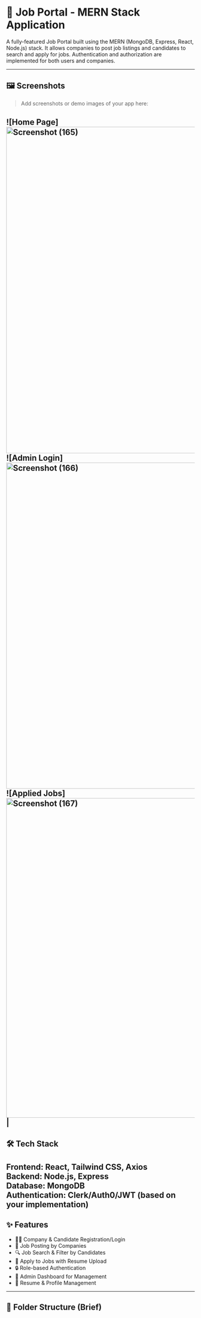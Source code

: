 # 🚀 Job Portal - MERN Stack Application

A fully-featured Job Portal built using the MERN (MongoDB, Express, React, Node.js) stack. It allows companies to post job listings and candidates to search and apply for jobs. Authentication and authorization are implemented for both users and companies.

---

## 🖼️ Screenshots

> Add screenshots or demo images of your app here:


 ![Home Page]<img width="1920" height="871" alt="Screenshot (165)" src="https://github.com/user-attachments/assets/fd42acd1-067a-47fa-bffb-e47b23d07c8c" />
 ![Admin Login]<img width="1919" height="870" alt="Screenshot (166)" src="https://github.com/user-attachments/assets/f81c3487-8a68-43d7-a3a6-63885a8a09b8" />
 ![Applied Jobs]<img width="1920" height="853" alt="Screenshot (167)" src="https://github.com/user-attachments/assets/0f12939d-bb1e-4f22-b8f0-791245502ee9" />
 |
---

## 🛠️ Tech Stack

**Frontend:** React, Tailwind CSS, Axios  
**Backend:** Node.js, Express  
**Database:** MongoDB  
**Authentication:** Clerk/Auth0/JWT (based on your implementation)  
---

## ✨ Features

- 👨‍💼 Company & Candidate Registration/Login
- 📝 Job Posting by Companies
- 🔍 Job Search & Filter by Candidates
- 💼 Apply to Jobs with Resume Upload
- 🔒 Role-based Authentication
- 🧾 Admin Dashboard for Management
- 📄 Resume & Profile Management

---

## 🧩 Folder Structure (Brief)

